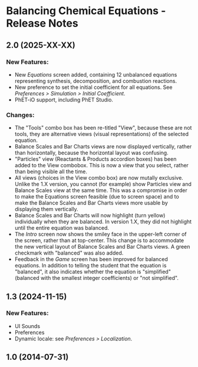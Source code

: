 # Balancing Chemical Equations - Release Notes
<!-- Developer and designer should collaborate on what to include for any release beyond 1.0.0. 
For a 1.0.0 release, only the 1.0.0 heading and date is needed. 
When new releases occur, add the section below to the top of the doc. -->

## 2.0 (2025-XX-XX)

### New Features:
* New _Equations_ screen added,  containing 12 unbalanced equations representing synthesis, decomposition, and combustion reactions.
* New preference to set the initial coefficient for all equations. See _Preferences > Simulation > Initial Coefficient_.
* PhET-iO support, including PhET Studio.

### Changes:
* The "Tools" combo box has been re-titled "View", because these are not tools, they are alternative views (visual representations) of the selected equation.
* Balance Scales and Bar Charts views are now displayed vertically, rather than horizontally, because the horizontal layout was confusing.
* "Particles" view (Reactants & Products accordion boxes) has been added to the View combobox.   This is now a view that you select, rather than being visible all the time.
* All views (choices in the View combo box) are now mutally exclusive. Unlike the 1.X version, you cannot (for example) show Particles view and Balance Scales view at the same time. This was a compromise in order to make the Equations screen feasible (due to screen space) and to make the Balance Scales and Bar Charts views more usable by displaying them vertically.
* Balance Scales and Bar Charts will now highlight (turn yellow) individually when they are balanced. In version 1.X, they did not highlight until the entire equation was balanced.
* The _Intro_ screen now shows the smiley face in the upper-left corner of the screen, rather than at top-center.  This change is to accommodate the new vertical layout of Balance Scales and Bar Charts views. A green checkmark with "balanced" was also added. 
* Feedback in the _Game_ screen has been improved for balanced equations. In addition to telling the student that the equation is "balanced", it also indicates whether the equation is "simplified" (balanced with the smallest integer coefficients) or "not simplified". 

## 1.3 (2024-11-15)

### New Features:
* UI Sounds
* Preferences
* Dynamic locale: see _Preferences > Localization_.

## 1.0 (2014-07-31)
